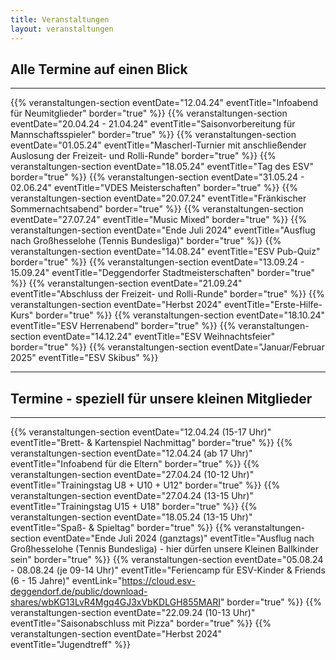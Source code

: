 ```yaml
---
title: Veranstaltungen
layout: veranstaltungen
---
```


## Alle Termine auf einen Blick

<hr />

{{% veranstaltungen-section eventDate="12.04.24" eventTitle="Infoabend für Neumitglieder" border="true" %}}
{{% veranstaltungen-section eventDate="20.04.24 - 21.04.24" eventTitle="Saisonvorbereitung für Mannschaftsspieler" border="true" %}}
{{% veranstaltungen-section eventDate="01.05.24" eventTitle="Mascherl-Turnier mit anschließender Auslosung der Freizeit- und Rolli-Runde" border="true" %}}
{{% veranstaltungen-section eventDate="18.05.24" eventTitle="Tag des ESV" border="true" %}}
{{% veranstaltungen-section eventDate="31.05.24 - 02.06.24" eventTitle="VDES Meisterschaften" border="true" %}}
{{% veranstaltungen-section eventDate="20.07.24" eventTitle="Fränkischer Sommernachtsabend" border="true" %}}
{{% veranstaltungen-section eventDate="27.07.24" eventTitle="Music Mixed" border="true" %}}
{{% veranstaltungen-section eventDate="Ende Juli 2024" eventTitle="Ausflug nach Großhesselohe (Tennis Bundesliga)" border="true" %}}
{{% veranstaltungen-section eventDate="14.08.24" eventTitle="ESV Pub-Quiz" border="true" %}}
{{% veranstaltungen-section eventDate="13.09.24 - 15.09.24" eventTitle="Deggendorfer Stadtmeisterschaften" border="true" %}}
{{% veranstaltungen-section eventDate="21.09.24" eventTitle="Abschluss der Freizeit- und Rolli-Runde" border="true" %}}
{{% veranstaltungen-section eventDate="Herbst 2024" eventTitle="Erste-Hilfe-Kurs" border="true" %}}
{{% veranstaltungen-section eventDate="18.10.24" eventTitle="ESV Herrenabend" border="true" %}}
{{% veranstaltungen-section eventDate="14.12.24" eventTitle="ESV Weihnachtsfeier" border="true" %}}
{{% veranstaltungen-section eventDate="Januar/Februar 2025" eventTitle="ESV Skibus" %}}

<hr />

## Termine - speziell für unsere kleinen Mitglieder

<hr />

{{% veranstaltungen-section eventDate="12.04.24 (15-17 Uhr)" eventTitle="Brett- & Kartenspiel Nachmittag" border="true" %}}
{{% veranstaltungen-section eventDate="12.04.24 (ab 17 Uhr)" eventTitle="Infoabend für die Eltern" border="true" %}}
{{% veranstaltungen-section eventDate="27.04.24 (10-12 Uhr)" eventTitle="Trainingstag U8 + U10 + U12" border="true" %}}
{{% veranstaltungen-section eventDate="27.04.24 (13-15 Uhr)" eventTitle="Trainingstag U15 + U18" border="true" %}}
{{% veranstaltungen-section eventDate="18.05.24 (13-15 Uhr)" eventTitle="Spaß- & Spieltag" border="true" %}}
{{% veranstaltungen-section eventDate="Ende Juli 2024 (ganztags)" eventTitle="Ausflug nach Großhesselohe (Tennis Bundesliga) - hier dürfen unsere Kleinen Ballkinder sein" border="true" %}}
{{% veranstaltungen-section eventDate="05.08.24 - 08.08.24 (je 09-14 Uhr)" eventTitle="Feriencamp für ESV-Kinder & Friends (6 - 15 Jahre)" eventLink="https://cloud.esv-deggendorf.de/public/download-shares/wbKG13LvR4Mgq4GJ3xVbKDLGH855MARI" border="true" %}}
{{% veranstaltungen-section eventDate="22.09.24 (10-13 Uhr)" eventTitle="Saisonabschluss mit Pizza" border="true" %}}
{{% veranstaltungen-section eventDate="Herbst 2024" eventTitle="Jugendtreff" %}}
